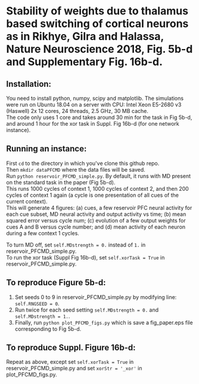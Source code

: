 # Stability of weights due to thalamus based switching of cortical neurons as in Rikhye, Gilra and Halassa, Nature Neuroscience 2018, Fig. 5b-d and Supplementary Fig. 16b-d.
  
## Installation:  
You need to install python, numpy, scipy and matplotlib. The simulations were run on Ubuntu 18.04 on a server with CPU: Intel Xeon E5-2680 v3 (Haswell) 2x 12 cores, 24 threads, 2.5 GHz, 30 MB cache.  
The code only uses 1 core and takes around 30 min for the task in Fig 5b-d, and around 1 hour for the xor task in Suppl. Fig 16b-d (for one network instance).   
  
## Running an instance:  
First `cd` to the directory in which you've clone this github repo.  
Then `mkdir dataPFCMD` where the data files will be saved.  
Run `python reservoir_PFCMD_simple.py`. By default, it runs with MD present on the standard task in the paper (Fig 5b-d).  
This runs 1000 cycles of context 1, 1000 cycles of context 2, and then 200 cycles of context 1 again (a cycle is one presentation of all cues of the current context).  
This will generate 4 figures: (a) cues, a few reservoir PFC neural activity for each cue subset, MD neural activity and output activity vs time; (b) mean squared error versus cycle num; (c) evolution of a few output weights for cues A and B versus cycle number; and (d) mean activity of each neuron during a few context 1 cycles.   
  
To turn MD off, set `self.MDstrength = 0.` instead of `1.` in reservoir_PFCMD_simple.py.  
To run the xor task (Suppl Fig 16b-d), set `self.xorTask = True` in reservoir_PFCMD_simple.py.  
  
## To reproduce Figure 5b-d:  
1. Set seeds 0 to 9 in reservoir_PFCMD_simple.py by modifying line: `self.RNGSEED = 0`.  
2. Run twice for each seed setting `self.MDstrength = 0.` and `self.MDstrength = 1.`.  
3. Finally, run `python plot_PFCMD_figs.py` which is save a fig_paper.eps file corresponding to Fig 5b-d.  
  
## To reproduce Suppl. Figure 16b-d:  
Repeat as above, except set `self.xorTask = True` in reservoir_PFCMD_simple.py and set `xorStr = '_xor'` in plot_PFCMD_figs.py.  
  
